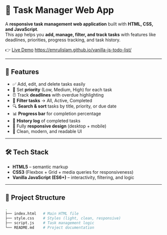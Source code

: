 # 📝 Task Manager Web App  

A **responsive task management web application** built with **HTML, CSS, and JavaScript**.  
This app helps you **add, manage, filter, and track tasks** with features like deadlines, priorities, progress tracking, and task history.  

👉 [Live Demo](#) https://emrulislam.github.io/vanilla-js-todo-list/

---

## 🚀 Features  

- ✅ Add, edit, and delete tasks easily  
- 🎯 Set **priority** (Low, Medium, High) for each task  
- ⏰ Track **deadlines** with overdue highlighting  
- 📂 **Filter tasks** → All, Active, Completed  
- 🔍 **Search & sort** tasks by title, priority, or due date  
- 📊 **Progress bar** for completion percentage  
- 📜 **History log** of completed tasks  
- 📱 Fully **responsive design** (desktop + mobile)  
- 🎨 Clean, modern, and readable UI  

---

## 🛠️ Tech Stack  

- **HTML5** – semantic markup  
- **CSS3** (Flexbox + Grid + media queries for responsiveness)  
- **Vanilla JavaScript (ES6+)** – interactivity, filtering, and logic  

---

## 📂 Project Structure  

```bash
.
├── index.html   # Main HTML file
├── style.css    # Styles (light, clean, responsive)
├── script.js    # Task management logic
└── README.md    # Project documentation
